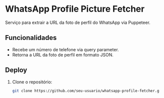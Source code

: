 # WhatsApp Profile Picture Fetcher

Serviço para extrair a URL da foto de perfil do WhatsApp via Puppeteer.

## Funcionalidades
- Recebe um número de telefone via query parameter.
- Retorna a URL da foto de perfil em formato JSON.

## Deploy
1. Clone o repositório:
   ```bash
   git clone https://github.com/seu-usuario/whatsapp-profile-fetcher.git
